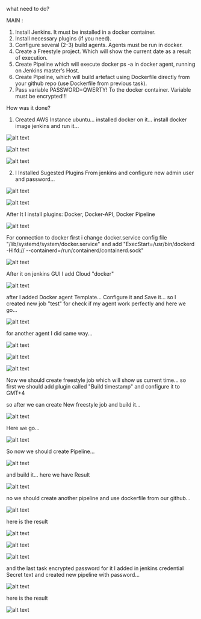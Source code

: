 what need to do?

MAIN :


1. Install Jenkins. It must be installed in a docker container.
2. Install necessary plugins (if you need).
3. Configure several (2-3) build agents. Agents must be run in docker.
4. Create a Freestyle project. Which will show the current date as a result of execution.
5. Create Pipeline which will execute docker ps -a in docker agent, running on Jenkins master’s Host.
6. Create Pipeline, which will build artefact using Dockerfile directly from your github repo (use Dockerfile from previous task).
7. Pass  variable PASSWORD=QWERTY! To the docker container. Variable must be encrypted!!!




How was it done?

1) Created AWS Instance ubuntu... installed docker on it... install docker image jenkins and run it...

![alt text](https://s3.eu-west-1.amazonaws.com/by.bucket-exadel/T6-1.JPG)

![alt text](https://s3.eu-west-1.amazonaws.com/by.bucket-exadel/T6-2.JPG)

![alt text](https://s3.eu-west-1.amazonaws.com/by.bucket-exadel/T6-3.JPG)



2) I Installed Sugested Plugins From jenkins and configure new admin user and password...

![alt text](https://s3.eu-west-1.amazonaws.com/by.bucket-exadel/T6-6.JPG)

![alt text](https://s3.eu-west-1.amazonaws.com/by.bucket-exadel/T6-4.JPG)


After It I install plugins: Docker, Docker-API, Docker Pipeline 


![alt text](https://s3.eu-west-1.amazonaws.com/by.bucket-exadel/T6-5.JPG)



For connection to docker first i change docker.service config file "/lib/systemd/system/docker.service"  and add "ExecStart=/usr/bin/dockerd -H fd:// --containerd=/run/containerd/containerd.sock"

![alt text](https://s3.eu-west-1.amazonaws.com/by.bucket-exadel/T6-8.JPG)



After it on jenkins GUI I add Cloud "docker"

![alt text](https://s3.eu-west-1.amazonaws.com/by.bucket-exadel/T6-7.JPG)


after I added Docker agent Template... Configure it and Save it... so I created new job "test" for check if my agent work perfectly and here we go...


![alt text](https://s3.eu-west-1.amazonaws.com/by.bucket-exadel/T6-9.JPG)


for another agent I did same way...


![alt text](https://s3.eu-west-1.amazonaws.com/by.bucket-exadel/T6-10.JPG)



![alt text](https://s3.eu-west-1.amazonaws.com/by.bucket-exadel/T6-11.JPG)



![alt text](https://s3.eu-west-1.amazonaws.com/by.bucket-exadel/T6-12.JPG)

 
Now we should create freestyle job which will show us current time... so first we should add plugin called "Build timestamp" and configure it to GMT+4


so after we can create New freestyle job and build it...

![alt text](https://s3.eu-west-1.amazonaws.com/by.bucket-exadel/T6-13.JPG)


Here we go... 

![alt text](https://s3.eu-west-1.amazonaws.com/by.bucket-exadel/T6-14.JPG)


So now we should create Pipeline...

![alt text](https://s3.eu-west-1.amazonaws.com/by.bucket-exadel/T6-20.JPG)

and build it... here we have Result

![alt text](https://s3.eu-west-1.amazonaws.com/by.bucket-exadel/T6-15.JPG)


no we should create another pipeline and use dockerfile from our github...

![alt text](https://s3.eu-west-1.amazonaws.com/by.bucket-exadel/T6-18.JPG)

here is the result 

![alt text](https://s3.eu-west-1.amazonaws.com/by.bucket-exadel/T6-16-1.JPG)

![alt text](https://s3.eu-west-1.amazonaws.com/by.bucket-exadel/T6-16-2.JPG)

![alt text](https://s3.eu-west-1.amazonaws.com/by.bucket-exadel/T6-16-3.JPG)



and the last task encrypted password for it I added in jenkins credential Secret text and created new pipeline with password...

![alt text](https://s3.eu-west-1.amazonaws.com/by.bucket-exadel/T6-19.JPG)


here is the result 

![alt text](https://s3.eu-west-1.amazonaws.com/by.bucket-exadel/T6-17.JPG)
